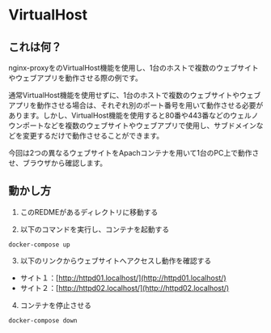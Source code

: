 # VirtualHost

## これは何？
nginx-proxyをのVirtualHost機能を使用し、1台のホストで複数のウェブサイトやウェブアプリを動作させる際の例です。

通常VirtualHost機能を使用せずに、1台のホストで複数のウェブサイトやウェブアプリを動作させる場合は、それぞれ別のポート番号を用いて動作させる必要があります。しかし、VirtualHost機能を使用すると80番や443番などのウェルノウンポートなどを複数のウェブサイトやウェブアプリで使用し、サブドメインなどを変更するだけで動作させることができます。

今回は2つの異なるウェブサイトをApachコンテナを用いて1台のPC上で動作させ、ブラウザから確認します。

## 動かし方

1. このREDMEがあるディレクトリに移動する

2. 以下のコマンドを実行し、コンテナを起動する
```
docker-compose up
```

3. 以下のリンクからウェブサイトへアクセスし動作を確認する
- サイト１：[http://httpd01.localhost/](http://httpd01.localhost/)
- サイト２：[http://httpd02.localhost/](http://httpd02.localhost/)

4. コンテナを停止させる
```
docker-compose down
```